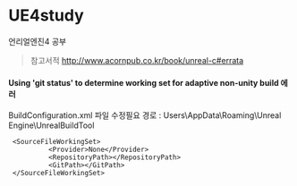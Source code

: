 # UE4study

언리얼엔진4 공부
>참고서적 http://www.acornpub.co.kr/book/unreal-c#errata

#### Using 'git status' to determine working set for adaptive non-unity build 에러
BuildConfiguration.xml 파일 수정필요
경로 : Users\AppData\Roaming\Unreal Engine\UnrealBuildTool
```
 <SourceFileWorkingSet> 
          <Provider>None</Provider> 
          <RepositoryPath></RepositoryPath> 
          <GitPath></GitPath> 
 </SourceFileWorkingSet>
```
